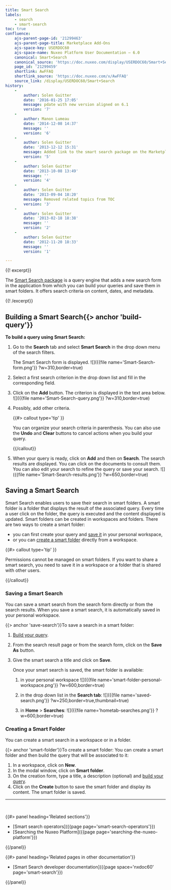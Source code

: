 ```yaml
---
title: Smart Search
labels:
    - search
    - smart-search
toc: true
confluence:
    ajs-parent-page-id: '21299463'
    ajs-parent-page-title: Marketplace Add-Ons
    ajs-space-key: USERDOC60
    ajs-space-name: Nuxeo Platform User Documentation — 6.0
    canonical: Smart+Search
    canonical_source: 'https://doc.nuxeo.com/display/USERDOC60/Smart+Search'
    page_id: '21299459'
    shortlink: AwFFAQ
    shortlink_source: 'https://doc.nuxeo.com/x/AwFFAQ'
    source_link: /display/USERDOC60/Smart+Search
history:
    - 
        author: Solen Guitter
        date: '2016-01-25 17:05'
        message: pdate with new version aligned on 6.1
        version: '7'
    - 
        author: Manon Lumeau
        date: '2014-12-08 14:37'
        message: ''
        version: '6'
    - 
        author: Solen Guitter
        date: '2013-12-12 15:31'
        message: Added link to the smart search package on the Marketplace
        version: '5'
    - 
        author: Solen Guitter
        date: '2013-10-08 13:49'
        message: ''
        version: '4'
    - 
        author: Solen Guitter
        date: '2013-09-04 18:20'
        message: Removed related topics from TOC
        version: '3'
    - 
        author: Solen Guitter
        date: '2013-02-18 18:38'
        message: ''
        version: '2'
    - 
        author: Solen Guitter
        date: '2012-11-20 18:33'
        message: ''
        version: '1'

---
```

{{! excerpt}}

The [Smart Search package](https://connect.nuxeo.com/nuxeo/site/marketplace/package/nuxeo-platform-smart-search) is a query engine that adds a new search form in the application from which you can build your queries and save them in smart folders. It offers search criteria on content, dates, and metadata.

{{! /excerpt}}

## Building a Smart Search{{> anchor 'build-query'}}

**To build a query using Smart Search:**

1.  Go to the **Search** tab and select **Smart Search** in the drop down menu of the search filters.

    The Smart Search form is displayed.
    ![]({{file name='Smart-Search-form.png'}} ?w=310,border=true)
2.  Select a first search criterion in the drop down list and fill in the corresponding field.
3.  Click on the **Add** button.
    The criterion is displayed in the text area below.
    ![]({{file name='Smart-Search-query.png'}} ?w=310,border=true)
4.  Possibly, add other criteria.

    {{#> callout type='tip' }}

    You can organize your search criteria in parenthesis.
    You can also use the **Undo** and **Clear** buttons to cancel actions when you build your query.

    {{/callout}}
5.  When your query is ready, click on **Add** and then on **Search**.
    The search results are displayed. You can click on the documents to consult them. You can also edit your search to refine the query or save your search.
    ![]({{file name='Smart-Search-results.png'}} ?w=650,border=true)

## Saving a Smart Search

Smart Search enables users to save their search in smart folders. A smart folder is a folder that displays the result of the associated query. Every time a user click on the folder, the query is executed and the content displayed is updated.
Smart folders can be created in workspaces and folders.
There are two ways to create a smart folder:

*   you can first create your query and [save it](#save-search) in your personal workspace,
*   or you can [create a smart folder](#smart-folder) directly from a workspace.

{{#> callout type='tip' }}

Permissions cannot be managed on smart folders. If you want to share a smart search, you need to save it in a workspace or a folder that is shared with other users.

{{/callout}}

### Saving a Smart Search

You can save a smart search from the search form directly or from the search results. When you save a smart search, it is automatically saved in your personal workspace.

{{> anchor 'save-search'}}To save a search in a smart folder:

1.  [Build your query](#build-query).
2.  From the search result page or from the search form, click on the **Save As** button.
3.  Give the smart search a title and click on **Save**.

    Once your smart search is saved, the smart folder is available:

    1.  in your personal workspace
        ![]({{file name='smart-folder-personal-workspace.png'}} ?w=600,border=true)

    2.  in the drop down list in the **Search tab**:
        ![]({{file name='saved-search.png'}} ?w=250,border=true,thumbnail=true)
    3.  in **Home** > **Searches**:
        ![]({{file name='hometab-searches.png'}} ?w=600,border=true)

### Creating a Smart Folder

You can create a smart search in a workspace or in a folder.

{{> anchor 'smart-folder'}}To create a smart folder:
You can create a smart folder and then build the query that will be associated to it:

1.  In a workspace, click on **New**.
2.  In the modal window, click on **Smart folder**.
3.  On the creation form, type a title, a description (optional) and [build your query](#build-query).
4.  Click on the **Create** button to save the smart folder and display its content.
    The smart folder is saved.

* * *

&nbsp;

<div class="row" data-equalizer data-equalize-on="medium"><div class="column medium-6">{{#> panel heading='Related sections'}}

*   [Smart search operators]({{page page='smart-search-operators'}})
*   [Searching the Nuxeo Platform]({{page page='searching-the-nuxeo-platform'}})

{{/panel}}</div><div class="column medium-6">{{#> panel heading='Related pages in other documentation'}}

*   [Smart Search developer documentation]({{page space='nxdoc60' page='smart-search'}})

{{/panel}}</div></div>